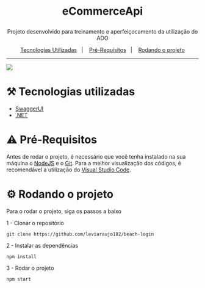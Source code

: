 # <p align="center">eCommerceApi</p>
<p align="center"> Projeto desenvolvido para treinamento e aperfeiçocamento da utilização do ADO </p>
<p align="center">
  <a href="#hammer_and_pick-tecnologias-utilizadas">Tecnologias Utilizadas</a>&nbsp;&nbsp;&nbsp;|&nbsp;&nbsp;&nbsp;
  <a href="#warning-pré-requisitos">Pré-Requisitos</a>&nbsp;&nbsp;&nbsp;|&nbsp;&nbsp;&nbsp;
  <a href="#gear-rodando-o-projeto">Rodando o projeto</a>
</p>

---

<p>
  <img src="https://lh3.googleusercontent.com/cPoHDcowyKZZZPmaD2RPYAldOS7w449N10iko87sXBDOeysJ-qw4VF4hDiFapPyYDyRxEznONTAEuqPIB-NVGQV8mB6HdZKhQ9UGW7EaZCVy3_hYOyHUdTm9RCpD-9tfqNJANHLsnhLt_ReL_LWTTBXnxt8hT__WdeOW77w-mcWn_8iNn3Cj3RRPLTFEp-k5yt7veUfOuvOgDfv8s441Mz7c7hiHjsqL7YUjJ8hvv0RWaXgqd_JbZvMZ_83AJ1_t01r5tjbRy5fOzT8jefd5W-buUMw1gaBzULBXO1HD13hRefy6mtqFaqYTHhM-8Uhl6kTYsrz9nBysikqp5t2aa0QZfDjJFKds763BVUsG20o7lN_BbzFQuT0EF4SGZW4D2a3jgHNbMzHLpSOXYiJJTf98y09_fgdAbaHOlAf9mfAexr0xxMXS0HV93YztZCL7iJyjOiclngt1eVm-I-KPVeE5sDca4dI0J8_7mF1Co40VvTwUYvueokOxeoMrCW7sZ1tkTfcqnu5O95CQ3kkk5XvgXc_rZ-keQ52M7yybzEU0d8u0JWpn18_DkX83MkvT6_Fhk8fKNHnOPeewJwGQjOUSn3hLMN4tp6WOWz3V2DiD2rdpsHYX3u8XNMyYSiJJteOHS2d6DQ4jOQyGuvfJDbAuv2xAFfR-hVd0I92f4DV-7TSWZzT1cCn6ajyayCfFgVDhJKNZWGGS09TZy-rEcKD7Jn8EJf8Bsu1h4XHxDen-qLb9gajDxkEhKZI=w1288-h665-no?authuser=0" />
</p>

# :hammer_and_pick: Tecnologias utilizadas 
- [SwaggerUI](https://swagger.io/)
- [.NET](https://dotnet.microsoft.com/en-us/)

# :warning: Pré-Requisitos
Antes de rodar o projeto, é necessário que você tenha instalado na sua máquina o [NodeJS](https://nodejs.org/en/) e o [Git](https://git-scm.com/downloads). Para a melhor visualização dos códigos, é recomendável a utilização do [Visual Studio Code](https://code.visualstudio.com/).

# :gear: Rodando o projeto
Para o rodar o projeto, siga os passos a baixo

1 - Clonar o repositório
```
git clone https://github.com/leviaraujo182/beach-login
```

2 - Instalar as dependências
```
npm install
```

3 - Rodar o projeto
```
npm start
```

